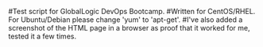 #Test script for GlobalLogic DevOps Bootcamp.
#Written for CentOS/RHEL. For Ubuntu/Debian please change 'yum' to 'apt-get'.
#I've also added a screenshot of the HTML page in a browser as proof that it worked for me, tested it a few times.